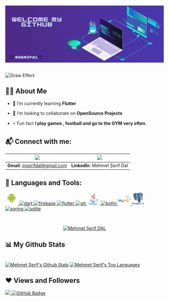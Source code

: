 <p align="center"> 
  <a href="#"><img width="auto" height="auto" src="https://github.com/mserif21/mserif21.github.io/blob/main/git.gif" height="360px"/></a>
</p>

##
![Draw Effect](https://readme-typing-svg.herokuapp.com?font=Fira+Code&size=22&color=%2316A085&lines=Hi,+I'm+M.+Serif!;I+am+a+Software+Developer.;)
##

## 🙋‍♂️ About Me

- 🌱 I’m currently learning **Flutter**

- 👯 I’m looking to collaborate on **OpenSource Projects**

- ⚡ Fun fact **I play games , football and go to the GYM very often.**

## 📬 Connect with me:

| [<img src="https://img.icons8.com/color/48/000000/gmail-new.png" width="40"/>](mailto:mserifdal@gmail.com) | [<img src="https://img.icons8.com/color/48/000000/linkedin.png" width="40"/>](https://www.linkedin.com/in/mehmet-serif-dal/) |
| :----------------------------------------------------------: | :----------------------------------------------------------: |
| **Gmail**: mserifdal@gmail.com                               | **LinkedIn**: Mehmet Şerif Dal                               |


## 🚀 Languages and Tools:

<p align="left"> 
    
  <a href="https://developer.android.com" target="_blank" rel="noreferrer"> <img src="https://raw.githubusercontent.com/devicons/devicon/master/icons/android/android-original-wordmark.svg" alt="android" width="40" height="40"/> </a> </a> <a href="https://dart.dev" target="_blank" rel="noreferrer"> <img src="https://www.vectorlogo.zone/logos/dartlang/dartlang-icon.svg" alt="dart" width="40" height="40"/> </a>  </a>  </a> <a href="https://firebase.google.com/" target="_blank" rel="noreferrer"> <img src="https://www.vectorlogo.zone/logos/firebase/firebase-icon.svg" alt="firebase" width="40" height="40"/> </a> <a href="https://flutter.dev" target="_blank" rel="noreferrer"> <img src="https://www.vectorlogo.zone/logos/flutterio/flutterio-icon.svg" alt="flutter" width="40" height="40"/> </a> <a href="https://git-scm.com/" target="_blank" rel="noreferrer"> <img src="https://www.vectorlogo.zone/logos/git-scm/git-scm-icon.svg" alt="git" width="40" height="40"/> </a> <a href="https://www.java.com" target="_blank" rel="noreferrer"> <img src="https://raw.githubusercontent.com/devicons/devicon/master/icons/java/java-original.svg" alt="java" width="40" height="40"/> </a> <a href="https://kotlinlang.org" target="_blank" rel="noreferrer"> <img src="https://www.vectorlogo.zone/logos/kotlinlang/kotlinlang-icon.svg" alt="kotlin" width="40" height="40"/> </a>  </a> <a href="https://www.mysql.com/" target="_blank" rel="noreferrer"> <img src="https://raw.githubusercontent.com/devicons/devicon/master/icons/mysql/mysql-original-wordmark.svg" alt="mysql" width="40" height="40"/> </a> <a href="https://www.postgresql.org" target="_blank" rel="noreferrer"> <img src="https://raw.githubusercontent.com/devicons/devicon/master/icons/postgresql/postgresql-original-wordmark.svg" alt="postgresql" width="40" height="40"/> </a> <a href="https://spring.io/" target="_blank" rel="noreferrer"> <img src="https://www.vectorlogo.zone/logos/springio/springio-icon.svg" alt="spring" width="40" height="40"/> </a> <a href="https://www.sqlite.org/" target="_blank" rel="noreferrer"> <img src="https://www.vectorlogo.zone/logos/sqlite/sqlite-icon.svg" alt="sqlite" width="40" height="40"/> </a> 

</p>

<!-- [![React Badge](https://img.shields.io/badge/-React-61DBFB?style=for-the-badge&labelColor=black&logo=react&logoColor=61DBFB)](#)  [![Javascript Badge](https://img.shields.io/badge/-Javascript-F0DB4F?style=for-the-badge&labelColor=black&logo=javascript&logoColor=F0DB4F)](#) [![Typescript Badge](https://img.shields.io/badge/-Typescript-007acc?style=for-the-badge&labelColor=black&logo=typescript&logoColor=007acc)](#) [![Nodejs Badge](https://img.shields.io/badge/-Nodejs-3C873A?style=for-the-badge&labelColor=black&logo=node.js&logoColor=3C873A)](#) [![GraphQL Badge](https://img.shields.io/badge/-GraphQl-e535ab?style=for-the-badge&labelColor=black&logo=node.js&logoColor=e535ab)](#) -->
<br/>

<p align="center">
    <a href="https://github.com/mserif21/github-readme-streak-stats">
        <img title="🔥 Get streak stats for your profile at git.io/streak-stats" alt="Mehmet Şerif DAL" src="https://github-readme-streak-stats.herokuapp.com/?user=mserif21&theme=black-ice&hide_border=true&stroke=0000&background=060A0CD0"/>
    </a>
</p>

## 📊 My Github Stats

  <br/>
    <a href="https://github.com/mserif21/github-readme-stats"><img alt="Mehmet Şerif's Github Stats" src="https://github-readme-stats.vercel.app/api?username=mserif21&show_icons=true&count_private=true&theme=react&hide_border=true&bg_color=0D1117" /></a>
  <a href="https://github.com/mserif21/github-readme-stats"><img alt="Mehmet Şerif's Top Languages" src="https://github-readme-stats.vercel.app/api/top-langs/?username=mserif21&langs_count=8&count_private=true&layout=compact&theme=react&hide_border=true&bg_color=0D1117" /></a>
  <br/>


## ❤ Views and Followers
<a href="https://github.com/Meghna-DAS/github-profile-views-counter">
    <img src="https://komarev.com/ghpvc/?username=mserif21">
</a>
<a href="https://github.com/mserif21?tab=followers"><img src="https://img.shields.io/github/followers/mserif21?label=Followers&style=social" alt="GitHub Badge"></a>
